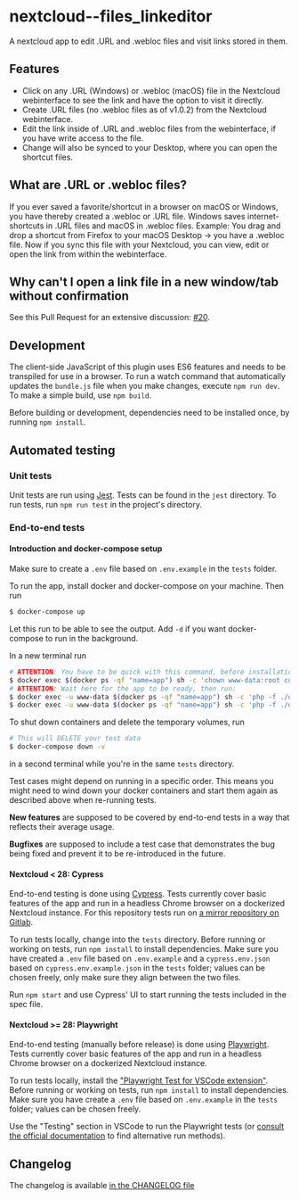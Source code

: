 # nextcloud--files_linkeditor

A nextcloud app to edit .URL and .webloc files and visit links stored in them.

## Features

- Click on any .URL (Windows) or .webloc (macOS) file in the Nextcloud webinterface to see the link and have the option to visit it directly.
- Create .URL files (no .webloc files as of v1.0.2) from the Nextcloud webinterface.
- Edit the link inside of .URL and .webloc files from the webinterface, if you have write access to the file.
- Change will also be synced to your Desktop, where you can open the shortcut files.

## What are .URL or .webloc files?

If you ever saved a favorite/shortcut in a browser on macOS or Windows, you have thereby created a .webloc or .URL file. Windows saves internet-shortcuts in .URL files and macOS in .webloc files. Example: You drag and drop a shortcut from Firefox to your macOS Desktop -> you have a .webloc file. Now if you sync this file with your Nextcloud, you can view, edit or open the link from within the webinterface.

## Why can't I open a link file in a new window/tab without confirmation

See this Pull Request for an extensive discussion: [#20](https://github.com/te-online/files_linkeditor/pull/20).

## Development

The client-side JavaScript of this plugin uses ES6 features and needs to be transpiled for use in a browser. To run a watch command that automatically updates the `bundle.js` file when you make changes, execute `npm run dev`. To make a simple build, use `npm build`.

Before building or development, dependencies need to be installed once, by running `npm install`.

## Automated testing

### Unit tests

Unit tests are run using [Jest](https://jestjs.io/). Tests can be found in the `jest` directory. To run tests, run `npm run test` in the project's directory.

### End-to-end tests

#### Introduction and docker-compose setup

Make sure to create a `.env` file based on `.env.example` in the `tests` folder.

To run the app, install docker and docker-compose on your machine. Then run

```bash
$ docker-compose up
```

Let this run to be able to see the output. Add `-d` if you want docker-compose to run in the background.

In a new terminal run

```bash
# ATTENTION: You have to be quick with this command, before installation times out
$ docker exec $(docker ps -qf "name=app") sh -c 'chown www-data:root custom_apps'
# ATTENTION: Wait here for the app to be ready, then run:
$ docker exec -u www-data $(docker ps -qf "name=app") sh -c 'php -f ./occ app:disable firstrunwizard'
$ docker exec -u www-data $(docker ps -qf "name=app") sh -c 'php -f ./occ app:enable files_linkeditor'
```

To shut down containers and delete the temporary volumes, run

```bash
# This will DELETE your test data
$ docker-compose down -v
```

in a second terminal while you're in the same `tests` directory.

Test cases might depend on running in a specific order. This means you might need to wind down your docker containers and start them again as described above when re-running tests.

**New features** are supposed to be covered by end-to-end tests in a way that reflects their average usage.

**Bugfixes** are supposed to include a test case that demonstrates the bug being fixed and prevent it to be re-introduced in the future.

#### Nextcloud < 28: Cypress

End-to-end testing is done using [Cypress](https://www.cypress.io/). Tests currently cover basic features of the app and run in a headless Chrome browser on a dockerized Nextcloud instance. For this repository tests run on [a mirror repository on Gitlab](https://gitlab.com/te-online/files_linkeditor).

To run tests locally, change into the `tests` directory. Before running or working on tests, run `npm install` to install dependencies. Make sure you have created a `.env` file based on `.env.example` and a `cypress.env.json` based on `cypress.env.example.json` in the `tests` folder; values can be chosen freely, only make sure they align between the two files.

Run `npm start` and use Cypress' UI to start running the tests included in the spec file.

#### Nextcloud >= 28: Playwright

End-to-end testing (manually before release) is done using [Playwright](https://playwright.dev/). Tests currently cover basic features of the app and run in a headless Chrome browser on a dockerized Nextcloud instance.

To run tests locally, install the ["Playwright Test for VSCode extension"](https://marketplace.visualstudio.com/items?itemName=ms-playwright.playwright). Before running or working on tests, run `npm install` to install dependencies. Make sure you have create a `.env` file based on `.env.example` in the `tests` folder; values can be chosen freely.

Use the "Testing" section in VSCode to run the Playwright tests (or [consult the official documentation](https://playwright.dev/docs/running-tests) to find alternative run methods).

## Changelog

The changelog is available [in the CHANGELOG file](https://github.com/te-online/files_linkeditor/blob/main/CHANGELOG.md)
